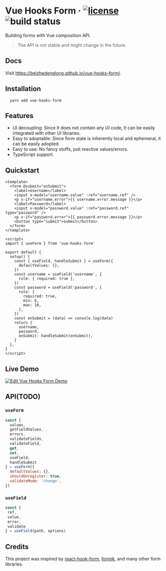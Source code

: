 # Vue Hooks Form &middot; [![license](https://img.shields.io/github/license/beizhedenglong/vue-hooks-form)](https://github.com/beizhedenglong/vue-hooks-form/blob/master/LICENSE) ![build status](https://github.com/beizhedenglong/vue-hooks-form/workflows/Node.js%20CI/badge.svg)
Building forms with Vue composition API.
>The API is not stable and might change in the future.

## Docs
Visit https://beizhedenglong.github.io/vue-hooks-form/.

## Installation

```
  yarn add vue-hooks-form
```
## Features
- UI decoupling: Since It does not contain any UI code, It can be easily integrated with other UI libraries.
- Easy to adoptable: Since form state is inherently local and ephemeral, it can be easily adopted.
- Easy to use: No fancy stuffs, just reactive values/errors.
- TypeScript support.
  
## Quickstart
```vue
<template>
  <form @submit="onSubmit">
    <label>Username</label>
    <input v-model="username.value" :ref="username.ref" />
    <p v-if="username.error">{{ username.error.message }}</p>
    <label>Password</label>
    <input v-model="password.value" :ref="password.ref" type="password" />
    <p v-if="password.error">{{ password.error.message }}</p>
    <button type="submit">submit</button>
  </form>
</template>

<script>
import { useForm } from 'vue-hooks-form'

export default {
  setup() {
    const { useField, handleSubmit } = useForm({
      defaultValues: {},
    })
    const username = useField('username', {
      rule: { required: true },
    })
    const password = useField('password', {
      rule: {
        required: true,
        min: 6,
        max: 10,
      },
    })
    const onSubmit = (data) => console.log(data)
    return {
      username,
      password,
      onSubmit: handleSubmit(onSubmit),
    }
  },
}
</script>
```
## Live Demo
[![Edit Vue Hooks Form Demo](https://codesandbox.io/static/img/play-codesandbox.svg)](https://codesandbox.io/s/vue-hooks-form-demo-lqtp0?fontsize=14&hidenavigation=1&theme=dark)


## API(TODO)

### `useForm`
```js
const {
  values,
  getFieldValues,
  errors,
  validateFields,
  validateField,
  get,
  set,
  useField,
  handleSubmit
} = useForm({
  defaultValues: {},
  shouldUnregister: true,
  validateMode: 'change',
})
```

### `useField`
```js
const {
 ref,
 value,
 error,
 validate
} = useField(path, options)
```


## Credits
This project was inspired by [react-hook-form](https://react-hook-form.com/), [formik](https://formik.org), and many other form libraries.